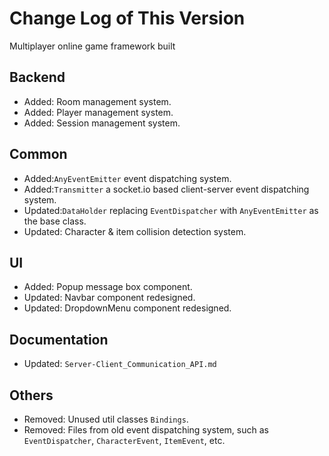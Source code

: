 # Change Log of This Version

Multiplayer online game framework built

## Backend

- Added: Room management system.
- Added: Player management system.
- Added: Session management system.

## Common

- Added:`AnyEventEmitter` event dispatching system.
- Added:`Transmitter` a socket.io based client-server event dispatching system.
- Updated:`DataHolder` replacing `EventDispatcher` with `AnyEventEmitter` as the base class.
- Updated: Character & item collision detection system.

## UI

- Added: Popup message box component.
- Updated: Navbar component redesigned.
- Updated: DropdownMenu component redesigned.

## Documentation

- Updated: `Server-Client_Communication_API.md`

## Others

- Removed: Unused util classes `Bindings`.
- Removed: Files from old event dispatching system, such as `EventDispatcher`, `CharacterEvent`, `ItemEvent`, etc.

